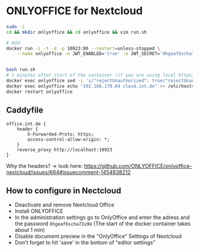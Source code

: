 # ONLYOFFICE for Nextcloud

```bash
sudo -i
cd && mkdir onlyoffice && cd onlyoffice && vim run.sh

# Add:
docker run -i -t -d -p 10923:80 --restart=unless-stopped \
    --name onlyoffice -e JWT_ENABLED='true' -e JWT_SECRET='Ohgeaf6scha7Iu9U' onlyoffice/documentserver


bash run.sh
# 1 minutes after start of the container (if you are using local https)
docker exec onlyoffice sed -i 's/"rejectUnauthorized": true/"rejectUnauthorized": false/g' /etc/onlyoffice/documentserver/default.json
docker exec onlyoffice echo "192.168.178.84 cloud.int.de" >> /etc/hosts  # If the DNS in onlyoffice doesnt work, this could help.
docker restart onlyoffice
```

## Caddyfile

```Caddyfile
office.int.de {
    header {
        X-Forwarded-Proto: https;
        access-control-allow-origin: *;
    }
    reverse_proxy http://localhost:10923
}
```

Why the headers? -> look here: <https://github.com/ONLYOFFICE/onlyoffice-nextcloud/issues/664#issuecomment-1454938212>

## How to configure in Nectcloud

- Deactivate and remove Nextcloud Office
- Install ONLYOFFICE
- In the administration settings go to OnlyOffice and enter the adress and the password `Ohgeaf6scha7Iu9U` (The start of the docker container takes about 1 min)
- Disable document preview in the "OnlyOffice" Settings of Nextcloud
- Don't forget to hit 'save' in the bottom of "editor settings"
